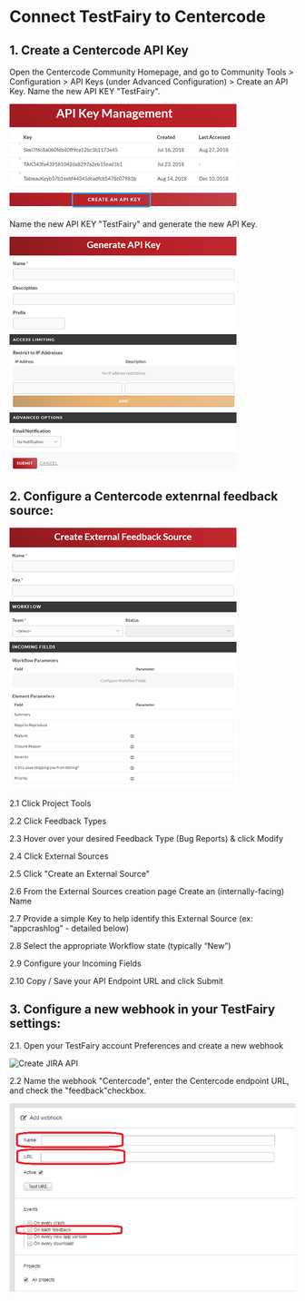 # Connect TestFairy to Centercode

## 1. Create a Centercode API Key

Open the Centercode Community Homepage, and go to Community Tools > Configuration > API Keys (under Advanced Configuration) > Create an API Key. Name the new API KEY "TestFairy".

![Create API KEY](/img/bug-tracking/centercode1.png)

Name the new API KEY "TestFairy" and generate the new API Key.

![Set Generate Key](/img/bug-tracking/centercode2.png)

## 2. Configure a Centercode extenrnal feedback source:

![Centercode extenrnal feedback source](/img/bug-tracking/centercode3.png)

2.1 Click Project Tools

2.2 Click Feedback Types

2.3 Hover over your desired Feedback Type (Bug Reports) & click Modify

2.4 Click External Sources

2.5 Click "Create an External Source" 

2.6 From the External Sources creation page Create an (internally-facing) Name

2.7 Provide a simple Key to help identify this External Source  (ex: “appcrashlog” - detailed below)

2.8 Select the appropriate Workflow state (typically “New”)

2.9 Configure your Incoming Fields

2.10 Copy / Save your API Endpoint URL and click Submit


## 3. Configure a new webhook in your TestFairy settings: 

2.1. Open your TestFairy account Preferences and create a new webhook

![Create JIRA API](/img/bug-tracking/webhook3.png)

2.2 Name the webhook "Centercode", enter the Centercode endpoint URL, and check the "feedback"checkbox.

![Create JIRA API](/img/bug-tracking/webhook2.png)

